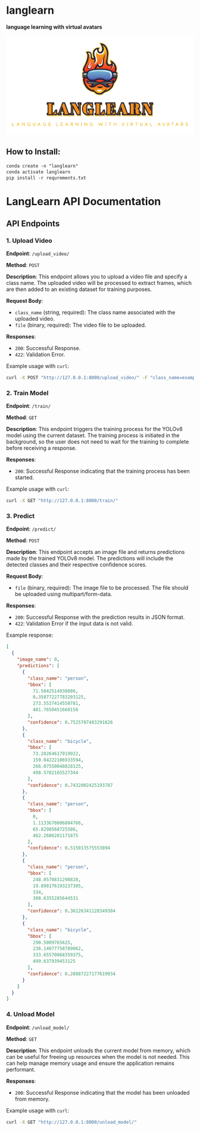 # langlearn

**language learning with virtual avatars**

![alt text](./langlearn_logo.png)


## How to Install:
```
conda create -n "langlearn"
conda activate langlearn
pip install -r requrements.txt
```

# LangLearn API Documentation


## API Endpoints

### 1. Upload Video

**Endpoint**: `/upload_video/`

**Method**: `POST`

**Description**: This endpoint allows you to upload a video file and specify a class name. The uploaded video will be processed to extract frames, which are then added to an existing dataset for training purposes.

**Request Body**:
- `class_name` (string, required): The class name associated with the uploaded video.
- `file` (binary, required): The video file to be uploaded.

**Responses**:
- `200`: Successful Response.
- `422`: Validation Error.

Example usage with `curl`:
```sh
curl -X POST "http://127.0.0.1:8000/upload_video/" -F "class_name=example_class" -F "file=@/path/to/your/video.mp4"
```


### 2. Train Model

**Endpoint**: `/train/`

**Method**: `GET`

**Description**: This endpoint triggers the training process for the YOLOv8 model using the current dataset. The training process is initiated in the background, so the user does not need to wait for the training to complete before receiving a response.

**Responses**:
- `200`: Successful Response indicating that the training process has been started.

Example usage with `curl`:
```sh
curl -X GET "http://127.0.0.1:8000/train/"
```

### 3. Predict

**Endpoint**: `/predict/`

**Method**: `POST`

**Description**: This endpoint accepts an image file and returns predictions made by the trained YOLOv8 model. The predictions will include the detected classes and their respective confidence scores.

**Request Body**:
- `file` (binary, required): The image file to be processed. The file should be uploaded using multipart/form-data.

**Responses**:
- `200`: Successful Response with the prediction results in JSON format.
- `422`: Validation Error if the input data is not valid.

Example response:
```json
[
  {
    "image_name": 0,
    "predictions": [
      {
        "class_name": "person",
        "bbox": [
          71.5842514038086,
          0.35877227783203125,
          273.5537414550781,
          481.7650451660156
        ],
        "confidence": 0.7525707483291626
      },
      {
        "class_name": "bicycle",
        "bbox": [
          73.28264617919922,
          159.04222106933594,
          266.07550048828125,
          498.5782165527344
        ],
        "confidence": 0.7432002425193787
      },
      {
        "class_name": "person",
        "bbox": [
          0,
          1.1133670806884766,
          65.8298568725586,
          462.2606201171875
        ],
        "confidence": 0.515013575553894
      },
      {
        "class_name": "person",
        "bbox": [
          248.0570831298828,
          19.898176193237305,
          334,
          308.6355285644531
        ],
        "confidence": 0.36226341128349304
      },
      {
        "class_name": "bicycle",
        "bbox": [
          290.5009765625,
          236.14077758789062,
          333.65570068359375,
          499.637939453125
        ],
        "confidence": 0.28887227177619934
      }
    ]
  }
]
```

### 4. Unload Model

**Endpoint**: `/unload_model/`

**Method**: `GET`

**Description**: This endpoint unloads the current model from memory, which can be useful for freeing up resources when the model is not needed. This can help manage memory usage and ensure the application remains performant.

**Responses**:
- `200`: Successful Response indicating that the model has been unloaded from memory.

Example usage with `curl`:
```sh
curl -X GET "http://127.0.0.1:8000/unload_model/"
```

